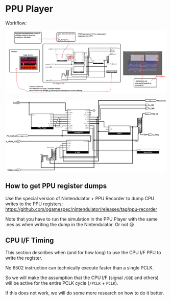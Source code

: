# PPU Player

Workflow:

![PPU_Player_Diag](PPU_Player_Diag.png)

![PPU_Player](PPU_Player.png)

## How to get PPU register dumps

Use the special version of Nintendulator + PPU Recorder to dump CPU writes to the PPU registers: https://github.com/ogamespec/nintendulator/releases/tag/ppu-recorder

Note that you have to run the simulation in the PPU Player with the same .nes as when writing the dump in the Nintendulator. Or not :smiley:

## CPU I/F Timing

This section describes when (and for how long) to use the CPU I/F PPU to write the register.

No 6502 instruction can technically execute faster than a single PCLK.

So we will make the assumption that the CPU I/F (signal `/DBE` and others) will be active for the entire PCLK cycle (`/PCLK` + `PCLK`).

If this does not work, we will do some more research on how to do it better.
